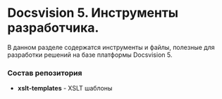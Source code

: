 # Docsvision 5. Инструменты разработчика. 

В данном разделе содержатся инструменты и файлы, полезные для разработки решений на базе платформы Docsvision 5.

### Состав репозитория

* **xslt-templates** - XSLT шаблоны

